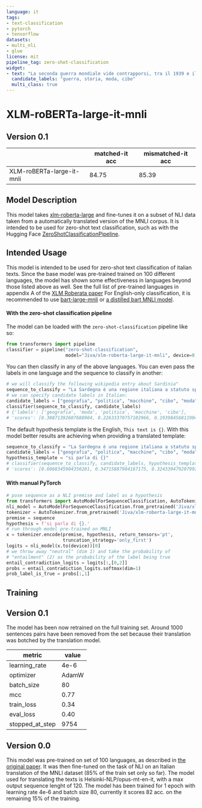 ```yaml
---
language: it
tags:
- text-classification
- pytorch
- tensorflow
datasets:
- multi_nli
- glue
license: mit
pipeline_tag: zero-shot-classification
widget:
- text: "La seconda guerra mondiale vide contrapporsi, tra il 1939 e il 1945, le cosiddette potenze dell'Asse e gli Alleati che, come già accaduto ai belligeranti della prima guerra mondiale, si combatterono su gran parte del pianeta; il conflitto ebbe inizio il 1º settembre 1939 con l'attacco della Germania nazista alla Polonia e terminò, nel teatro europeo, l'8 maggio 1945 con la resa tedesca e, in quello asiatico, il successivo 2 settembre con la resa dell'Impero giapponese dopo i bombardamenti atomici di Hiroshima e Nagasaki."
  candidate_labels: "guerra, storia, moda, cibo"
  multi_class: true
---
```


# XLM-roBERTa-large-it-mnli

## Version 0.1
|                                                                                  | matched-it acc | mismatched-it acc |
| -------------------------------------------------------------------------------- |----------------|-------------------| 
| XLM-roBERTa-large-it-mnli     | 84.75          | 85.39             |

## Model Description
This model takes [xlm-roberta-large](https://huggingface.co/xlm-roberta-large) and fine-tunes it on a subset of NLI data taken from a automatically translated version of the MNLI corpus. It is intended to be used for zero-shot text classification, such as with the Hugging Face [ZeroShotClassificationPipeline](https://huggingface.co/transformers/master/main_classes/pipelines.html#transformers.ZeroShotClassificationPipeline).
## Intended Usage
This model is intended to be used for zero-shot text classification of italian texts.
Since the base model was pre-trained trained on 100 different languages, the
model has shown some effectiveness in languages beyond those listed above as
well. See the full list of pre-trained languages in appendix A of the
[XLM Roberata paper](https://arxiv.org/abs/1911.02116)
For English-only classification, it is recommended to use
[bart-large-mnli](https://huggingface.co/facebook/bart-large-mnli) or
[a distilled bart MNLI model](https://huggingface.co/models?filter=pipeline_tag%3Azero-shot-classification&search=valhalla).
#### With the zero-shot classification pipeline
The model can be loaded with the `zero-shot-classification` pipeline like so:
```python
from transformers import pipeline
classifier = pipeline("zero-shot-classification",
                      model="Jiva/xlm-roberta-large-it-mnli", device=0, use_fast=True, multi_label=True)              
```
You can then classify in any of the above languages. You can even pass the labels in one language and the sequence to
classify in another:
```python
# we will classify the following wikipedia entry about Sardinia"
sequence_to_classify = "La Sardegna è una regione italiana a statuto speciale di 1 592 730 abitanti con capoluogo Cagliari, la cui denominazione bilingue utilizzata nella comunicazione ufficiale è Regione Autonoma della Sardegna / Regione Autònoma de Sardigna."
# we can specify candidate labels in Italian:
candidate_labels = ["geografia", "politica", "macchine", "cibo", "moda"]
classifier(sequence_to_classify, candidate_labels)
# {'labels': ['geografia', 'moda', 'politica', 'macchine', 'cibo'],
# 'scores': [0.38871392607688904, 0.22633370757102966, 0.19398456811904907, 0.13735772669315338, 0.13708525896072388]}
```
The default hypothesis template is the English, `This text is {}`. With this model better results are achieving when providing a translated template:
```python
sequence_to_classify = "La Sardegna è una regione italiana a statuto speciale di 1 592 730 abitanti con capoluogo Cagliari, la cui denominazione bilingue utilizzata nella comunicazione ufficiale è Regione Autonoma della Sardegna / Regione Autònoma de Sardigna."
candidate_labels = ["geografia", "politica", "macchine", "cibo", "moda"]
hypothesis_template = "si parla di {}"
# classifier(sequence_to_classify, candidate_labels, hypothesis_template=hypothesis_template)
# 'scores': [0.6068345904350281, 0.34715887904167175, 0.32433947920799255, 0.3068877160549164, 0.18744681775569916]}
```
#### With manual PyTorch
```python
# pose sequence as a NLI premise and label as a hypothesis
from transformers import AutoModelForSequenceClassification, AutoTokenizer
nli_model = AutoModelForSequenceClassification.from_pretrained('Jiva/xlm-roberta-large-it-mnli')
tokenizer = AutoTokenizer.from_pretrained('Jiva/xlm-roberta-large-it-mnli')
premise = sequence
hypothesis = f'si parla di {}.'
# run through model pre-trained on MNLI
x = tokenizer.encode(premise, hypothesis, return_tensors='pt',
                     truncation_strategy='only_first')
logits = nli_model(x.to(device))[0]
# we throw away "neutral" (dim 1) and take the probability of
# "entailment" (2) as the probability of the label being true 
entail_contradiction_logits = logits[:,[0,2]]
probs = entail_contradiction_logits.softmax(dim=1)
prob_label_is_true = probs[:,1]
```
## Training

## Version 0.1
The model has been now retrained on the full training set. Around 1000 sentences pairs have been removed from the set because their translation was botched by the translation model.

| metric          	| value 	|
|-----------------	|-------	|
| learning_rate    	| 4e-6  	|
| optimizer       	| AdamW 	|
| batch_size      	| 80    	|
| mcc             	| 0.77  	|
| train_loss      	| 0.34  	|
| eval_loss       	| 0.40  	|
| stopped_at_step 	| 9754  	|

## Version 0.0
This model was pre-trained on set of 100 languages, as described in
[the original paper](https://arxiv.org/abs/1911.02116). It was then fine-tuned on the task of NLI on an Italian translation of the MNLI dataset (85% of the train set only so far). The model used for translating the texts is Helsinki-NLP/opus-mt-en-it, with a max output sequence lenght of 120. The model has been trained for 1 epoch with learning rate 4e-6 and batch size 80, currently it scores 82 acc. on the remaining 15% of the training.
